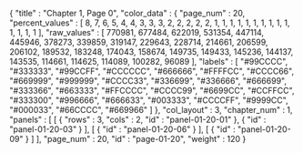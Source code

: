 {
  "title" : "Chapter 1, Page 0",
  "color_data" : {
    "page_num" : 20,
    "percent_values" : [
      8,
      7,
      6,
      5,
      4,
      4,
      3,
      3,
      3,
      2,
      2,
      2,
      2,
      2,
      1,
      1,
      1,
      1,
      1,
      1,
      1,
      1,
      1,
      1,
      1,
      1,
      1,
      1
    ],
    "raw_values" : [
      770981,
      677484,
      622019,
      531354,
      447114,
      445946,
      378273,
      339859,
      319147,
      229643,
      228714,
      214661,
      206599,
      206102,
      189532,
      183248,
      174043,
      158674,
      149735,
      149433,
      145236,
      144137,
      143535,
      114661,
      114625,
      114089,
      100282,
      96089
    ],
    "labels" : [
      "#99CCCC",
      "#333333",
      "#99CCFF",
      "#CCCCCC",
      "#666666",
      "#FFFFCC",
      "#CCCC66",
      "#669999",
      "#999999",
      "#CCCC33",
      "#336699",
      "#336666",
      "#666699",
      "#333366",
      "#663333",
      "#FFCCCC",
      "#CCCC99",
      "#6699CC",
      "#CCFFCC",
      "#333300",
      "#996666",
      "#666633",
      "#003333",
      "#CCCCFF",
      "#9999CC",
      "#000033",
      "#66CCCC",
      "#669966"
    ]
  },
  "col_layout" : 3,
  "chapter_num" : 1,
  "panels" : [
    [
      {
        "rows" : 3,
        "cols" : 2,
        "id" : "panel-01-20-01"
      },
      {
        "id" : "panel-01-20-03"
      }
    ],
    [
      {
        "id" : "panel-01-20-06"
      }
    ],
    [
      {
        "id" : "panel-01-20-09"
      }
    ]
  ],
  "page_num" : 20,
  "id" : "page-01-20",
  "weight" : 120
}
